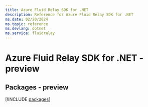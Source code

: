 ```yaml
---
title: Azure Fluid Relay SDK for .NET
description: Reference for Azure Fluid Relay SDK for .NET
ms.date: 02/20/2024
ms.topic: reference
ms.devlang: dotnet
ms.service: fluidrelay
---
```

# Azure Fluid Relay SDK for .NET - preview
## Packages - preview
[!INCLUDE [packages](fluid-relay-index.md)]